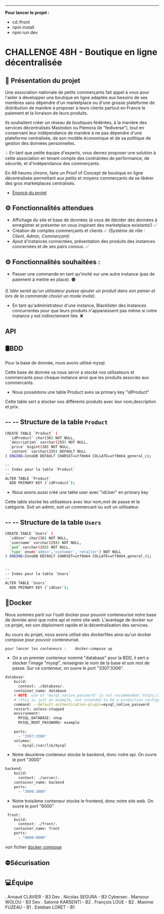 ---
**Pour lancer le projet :**

- cd /front
- npm install
- npm run dev


# CHALLENGE 48H - Boutique en ligne décentralisée

## 📝 Présentation du projet

Une association nationale de petits commerçants fait appel à vous pour l'aider à développer une boutique en ligne adaptée aux besoins de ses membres sans dépendre d'un marketplace ou d'une grosse plateforme de distribution de manière à proposer à leurs clients partout en France le paiement et la livraison de leurs produits.

Ils souhaitent créer un réseau de boutiques fédérées, à la manière des services décentralisés Mastodon ou Plemora (le "fediverse"), tout en conservant leur indépendance de manière à ne pas dépendre d'une plateforme centralisée, de son modèle économique et de sa politique de gestion des données personnelles.

💡 En tant que petite équipe d'experts, vous devrez proposer une solution à cette association en tenant compte des contraintes de performance, de sécurité, et d'indépendance des commerçants.

En 48 heures chrono, faire un Proof of Concept de boutique en ligne décentralisée permettant aux petits et moyens commerçants de se libérer des gros marketplaces centralisés.

- [Énoncé du projet](https://tardigrade.land/campus/0/module/7/assignment/0?share=72c63dde-8aac-4a34-8ca4-dc36851b137f)

## ⚙️ Fonctionnalités attendues

-   Affichage du site et base de données (à vous de décider des données à enregistrer et présenter en vous inspirant des marketplace existants!) ✅
-   Création de comptes commerçants et clients ✅ _(Système de rôle : Client, Admin, Commerçant)_
-   Ajout d'instances connectées, présentation des produits des instances concernées et de ses pairs connus. ✅

## ⚙️ Fonctionnalités souhaitées :

-   Passer une commande en tant qu'invité sur une autre instance (pas de paiement à mettre en place). 🟠

_(L'idée serait qu'un utilisateur puisse ajouter un produit dans son panier et lors de la commande choisir un mode invité)._

-   En tant qu'administrateur d'une instance, Blacklister des instances concurrentes pour que leurs produits n'apparaissent pas même si notre instance y est indirectement liée. ❌


## API

## 🛢BDD 

Pour la base de donnée, nous avons utilisé mysql.

Cette base de donnée va nous servir a stocké nos utilisateurs et commercants pour chaque instance ainsi que les produits associés aux commercants.

- Nous possédons une table Product aves sa primary key "idProduct"

Cette table sert a stocker nos diffèrents produits avec leur nom,description et  prix.

--
-- Structure de la table `Product`
--

```bash
CREATE TABLE `Product` (
  `idProduct` char(36) NOT NULL,
  `description` varchar(255) NOT NULL,
  `price` bigint(20) NOT NULL,
  `content` varchar(255) DEFAULT NULL
) ENGINE=InnoDB DEFAULT CHARSET=utf8mb4 COLLATE=utf8mb4_general_ci;

--
-- Index pour la table `Product`
--
ALTER TABLE `Product`
  ADD PRIMARY KEY (`idProduct`);
```

- Nous avons aussi créé une table user avec "idUser" en primary key

Cette table stocke les utilisateurs avec leur nom,mot de passe et la catégorie. Soit un admin, soit un commercant ou soit un utilisateur.

--
-- Structure de la table `Users`
--

```bash
CREATE TABLE `Users` (
  `idUser` char(36) NOT NULL,
  `username` varchar(255) NOT NULL,
  `pwd` varchar(255) NOT NULL,
  `type` enum('admin','customer','retailer') NOT NULL
) ENGINE=InnoDB DEFAULT CHARSET=utf8mb4 COLLATE=utf8mb4_general_ci;


--
-- Index pour la table `Users`
--
ALTER TABLE `Users`
  ADD PRIMARY KEY (`idUser`);
```

## 🐋Docker 

Nous sommes parti sur l'outil docker pour pouvoir conteneurisé notre base de donnée ainsi que notre api et notre site web.
L'avantage de docker sur ce projet, est son déploiment rapide et la décentralisation des services.

Au cours du projet, nous avons utilisé des dockerfiles ainsi qu'un docker compose pour pouvoir conteneurisé.

```bash
pour lancer les conteneurs :    docker-compose up
```
- On a un premier conteneur nommé "database" pour la BDD, il sert a stocker l'image "mysql", renseigner le nom de la base et son mot de passe. Sur ce conteneur, on ouvre le port "3307:3306".

```bash
database:
    build:
      context: ./database/.
    container_name: database
    # NOTE: use of "mysql_native_password" is not recommended: https://dev.mysql.com/doc/refman/8.0/en/upgrading-from-previous-series.html#upgrade-caching-sha2-password
    # (this is just an example, not intended to be a production configuration)
    command: --default-authentication-plugin=mysql_native_password
    restart: unless-stopped
    environment:
      MYSQL_DATABASE: shop
      MYSQL_ROOT_PASSWORD: example
      
    ports:
      - "3307:3306"
    volumes:
      - mysql:/var/lib/mysql
```

- Notre deuxième conteneur stocke le backend, donc notre api. On ouvre le port "3000"

```bash
backend:
    build: 
      context: ./server/.
    container_name: backend
    ports:
      - "3000:3000"
```

- Notre troisième conteneur stocke le frontend, donc notre site web. On ouvre le port "9000"

```bash
 front:
    build:
      context: ./front/.
    container_name: front
    ports:
      - "9000:9000"
```

voir fichier [docker compose](https://github.com/MansourWolou/48h/blob/master/docker-compose.yml)

## ⛔Sécurisation

## 💻Équipe
  . Arnaud CLAVIER - B3 Dev
  . Nicolas SEGURA - B3 Cybersec
  . Mansour WOLOU - B3 Dev
  . Salomé KARSENTI - B2
  . François LOUE - B2
  . Maxime FUZEAU - B1
  . Esteban LORET - B1

